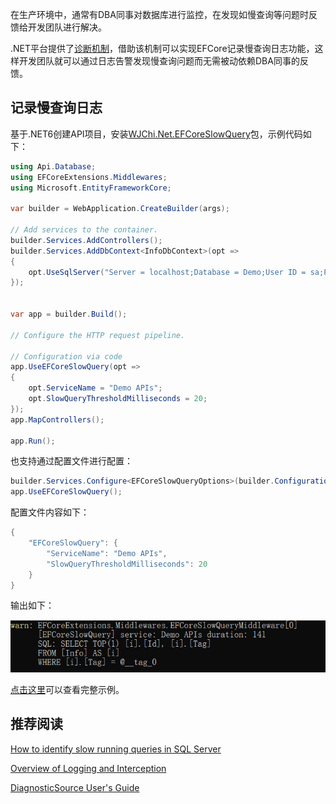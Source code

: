 在生产环境中，通常有DBA同事对数据库进行监控，在发现如慢查询等问题时反馈给开发团队进行解决。

.NET平台提供了[诊断机制](https://github.com/dotnet/runtime/blob/main/src/libraries/System.Diagnostics.DiagnosticSource/src/DiagnosticSourceUsersGuide.md)，借助该机制可以实现EFCore记录慢查询日志功能，这样开发团队就可以通过日志告警发现慢查询问题而无需被动依赖DBA同事的反馈。

## 记录慢查询日志

基于.NET6创建API项目，安装[WJChi.Net.EFCoreSlowQuery](https://www.nuget.org/packages/WJChi.Net.EFCoreSlowQuery/)包，示例代码如下：

```c#
using Api.Database;
using EFCoreExtensions.Middlewares;
using Microsoft.EntityFrameworkCore;

var builder = WebApplication.CreateBuilder(args);

// Add services to the container.
builder.Services.AddControllers();
builder.Services.AddDbContext<InfoDbContext>(opt =>
{
    opt.UseSqlServer("Server = localhost;Database = Demo;User ID = sa;Password = Docker2022!;Application Name = EFCore;");
});


var app = builder.Build();

// Configure the HTTP request pipeline.

// Configuration via code
app.UseEFCoreSlowQuery(opt =>
{
    opt.ServiceName = "Demo APIs";
    opt.SlowQueryThresholdMilliseconds = 20;
});
app.MapControllers();

app.Run();
```

也支持通过配置文件进行配置：

```c#
builder.Services.Configure<EFCoreSlowQueryOptions>(builder.Configuration.GetSection(EFCoreSlowQueryOptions.OptionsName));
app.UseEFCoreSlowQuery();
```
配置文件内容如下：
```c#
{
    "EFCoreSlowQuery": {
        "ServiceName": "Demo APIs",
        "SlowQueryThresholdMilliseconds": 20
    }
}
```

输出如下：

![](.\EFCoreSlowQuery.png)



[点击这里](https://github.com/CwjXFH/StudyNotes/tree/master/CodeSnippet/dotnet/EFCoreUtils/samples/Api)可以查看完整示例。

## 推荐阅读

[How to identify slow running queries in SQL Server](https://www.sqlshack.com/how-to-identify-slow-running-queries-in-sql-server/)

[Overview of Logging and Interception](https://docs.microsoft.com/en-us/ef/core/logging-events-diagnostics/)

[DiagnosticSource User's Guide](https://github.com/dotnet/runtime/blob/main/src/libraries/System.Diagnostics.DiagnosticSource/src/DiagnosticSourceUsersGuide.md)